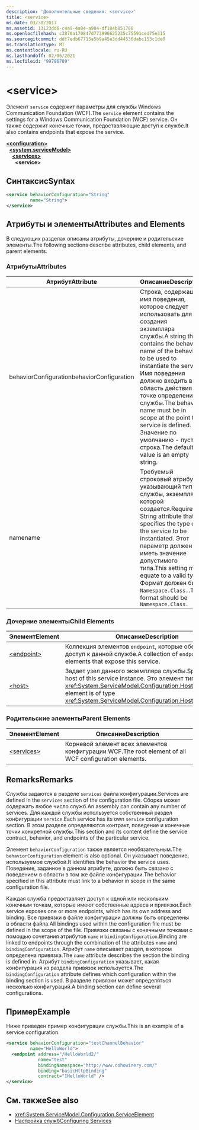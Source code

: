 ```yaml
---
description: 'Дополнительные сведения: <service>'
title: <service>
ms.date: 03/30/2017
ms.assetid: 13123dd6-c4a9-4a04-a984-df184b851788
ms.openlocfilehash: c3870a170847d773996625235c75591ced75e315
ms.sourcegitcommit: ddf7edb67715a5b9a45e3dd44536dabc153c1de0
ms.translationtype: MT
ms.contentlocale: ru-RU
ms.lasthandoff: 02/06/2021
ms.locfileid: "99786789"
---
```

# \<service>

<span data-ttu-id="a659a-102">Элемент `service` содержит параметры для службы Windows Communication Foundation (WCF).</span><span class="sxs-lookup"><span data-stu-id="a659a-102">The `service` element contains the settings for a Windows Communication Foundation (WCF) service.</span></span> <span data-ttu-id="a659a-103">Он также содержит конечные точки, предоставляющие доступ к службе.</span><span class="sxs-lookup"><span data-stu-id="a659a-103">It also contains endpoints that expose the service.</span></span>  
  
[**\<configuration>**](../configuration-element.md)\
&nbsp;&nbsp;[**\<system.serviceModel>**](system-servicemodel.md)\
&nbsp;&nbsp;&nbsp;&nbsp;[**\<services>**](services.md)\
&nbsp;&nbsp;&nbsp;&nbsp;&nbsp;&nbsp;**\<service>**  
  
## <a name="syntax"></a><span data-ttu-id="a659a-104">Синтаксис</span><span class="sxs-lookup"><span data-stu-id="a659a-104">Syntax</span></span>  
  
```xml  
<service behaviorConfiguration="String"
         name="String">
</service>
```  
  
## <a name="attributes-and-elements"></a><span data-ttu-id="a659a-105">Атрибуты и элементы</span><span class="sxs-lookup"><span data-stu-id="a659a-105">Attributes and Elements</span></span>  

 <span data-ttu-id="a659a-106">В следующих разделах описаны атрибуты, дочерние и родительские элементы.</span><span class="sxs-lookup"><span data-stu-id="a659a-106">The following sections describe attributes, child elements, and parent elements.</span></span>  
  
### <a name="attributes"></a><span data-ttu-id="a659a-107">Атрибуты</span><span class="sxs-lookup"><span data-stu-id="a659a-107">Attributes</span></span>  
  
|<span data-ttu-id="a659a-108">Атрибут</span><span class="sxs-lookup"><span data-stu-id="a659a-108">Attribute</span></span>|<span data-ttu-id="a659a-109">Описание</span><span class="sxs-lookup"><span data-stu-id="a659a-109">Description</span></span>|  
|---------------|-----------------|  
|<span data-ttu-id="a659a-110">behaviorConfiguration</span><span class="sxs-lookup"><span data-stu-id="a659a-110">behaviorConfiguration</span></span>|<span data-ttu-id="a659a-111">Строка, содержащая имя поведения, которое следует использовать для создания экземпляра службы.</span><span class="sxs-lookup"><span data-stu-id="a659a-111">A string that contains the behavior name of the behavior to be used to instantiate the service.</span></span> <span data-ttu-id="a659a-112">Имя поведения должно входить в область действия в точке определения службы.</span><span class="sxs-lookup"><span data-stu-id="a659a-112">The behavior name must be in scope at the point the service is defined.</span></span> <span data-ttu-id="a659a-113">Значение по умолчанию - пустая строка.</span><span class="sxs-lookup"><span data-stu-id="a659a-113">The default value is an empty string.</span></span>|  
|<span data-ttu-id="a659a-114">name</span><span class="sxs-lookup"><span data-stu-id="a659a-114">name</span></span>|<span data-ttu-id="a659a-115">Требуемый строковый атрибут, указывающий тип службы, экземпляр которой создается.</span><span class="sxs-lookup"><span data-stu-id="a659a-115">Required String attribute that specifies the type of the service to be instantiated.</span></span> <span data-ttu-id="a659a-116">Этот параметр должен иметь значение допустимого типа.</span><span class="sxs-lookup"><span data-stu-id="a659a-116">This setting must equate to a valid type.</span></span> <span data-ttu-id="a659a-117">Формат должен быть `Namespace.Class.`.</span><span class="sxs-lookup"><span data-stu-id="a659a-117">The format should be `Namespace.Class.`</span></span>|  
  
### <a name="child-elements"></a><span data-ttu-id="a659a-118">Дочерние элементы</span><span class="sxs-lookup"><span data-stu-id="a659a-118">Child Elements</span></span>  
  
|<span data-ttu-id="a659a-119">Элемент</span><span class="sxs-lookup"><span data-stu-id="a659a-119">Element</span></span>|<span data-ttu-id="a659a-120">Описание</span><span class="sxs-lookup"><span data-stu-id="a659a-120">Description</span></span>|  
|-------------|-----------------|  
|[\<endpoint>](endpoint-element.md)|<span data-ttu-id="a659a-121">Коллекция элементов `endpoint`, которые обеспечивают доступ к данной службе.</span><span class="sxs-lookup"><span data-stu-id="a659a-121">A collection of `endpoint` elements that expose this service.</span></span>|  
|[\<host>](host.md)|<span data-ttu-id="a659a-122">Задает узел данного экземпляра службы.</span><span class="sxs-lookup"><span data-stu-id="a659a-122">Specifies the host of this service instance.</span></span> <span data-ttu-id="a659a-123">Это элемент типа <xref:System.ServiceModel.Configuration.HostElement>.</span><span class="sxs-lookup"><span data-stu-id="a659a-123">This element is of type <xref:System.ServiceModel.Configuration.HostElement>.</span></span>|  
  
### <a name="parent-elements"></a><span data-ttu-id="a659a-124">Родительские элементы</span><span class="sxs-lookup"><span data-stu-id="a659a-124">Parent Elements</span></span>  
  
|<span data-ttu-id="a659a-125">Элемент</span><span class="sxs-lookup"><span data-stu-id="a659a-125">Element</span></span>|<span data-ttu-id="a659a-126">Описание</span><span class="sxs-lookup"><span data-stu-id="a659a-126">Description</span></span>|  
|-------------|-----------------|  
|[\<services>](services.md)|<span data-ttu-id="a659a-127">Корневой элемент всех элементов конфигурации WCF.</span><span class="sxs-lookup"><span data-stu-id="a659a-127">The root element of all WCF configuration elements.</span></span>|  
  
## <a name="remarks"></a><span data-ttu-id="a659a-128">Remarks</span><span class="sxs-lookup"><span data-stu-id="a659a-128">Remarks</span></span>  

 <span data-ttu-id="a659a-129">Службы задаются в разделе `services` файла конфигурации.</span><span class="sxs-lookup"><span data-stu-id="a659a-129">Services are defined in the `services` section of the configuration file.</span></span> <span data-ttu-id="a659a-130">Сборка может содержать любое число служб.</span><span class="sxs-lookup"><span data-stu-id="a659a-130">An assembly can contain any number of services.</span></span> <span data-ttu-id="a659a-131">Для каждой службы используется собственный раздел конфигурации `service`.</span><span class="sxs-lookup"><span data-stu-id="a659a-131">Each service has its own `service` configuration section.</span></span> <span data-ttu-id="a659a-132">В этом разделе определяются контракт, поведение и конечные точки конкретной службы.</span><span class="sxs-lookup"><span data-stu-id="a659a-132">This section and its content define the service contract, behavior, and endpoints of the particular service.</span></span>  
  
 <span data-ttu-id="a659a-133">Элемент `behaviorConfiguration` также является необязательным.</span><span class="sxs-lookup"><span data-stu-id="a659a-133">The `behaviorConfiguration` element is also optional.</span></span> <span data-ttu-id="a659a-134">Он указывает поведение, используемое службой.</span><span class="sxs-lookup"><span data-stu-id="a659a-134">It identifies the behavior the service uses.</span></span> <span data-ttu-id="a659a-135">Поведение, заданное в данном атрибуте, должно быть связано с поведением в области в том же файле конфигурации.</span><span class="sxs-lookup"><span data-stu-id="a659a-135">The behavior specified in this attribute must link to a behavior in scope in the same configuration file.</span></span>  
  
 <span data-ttu-id="a659a-136">Каждая служба предоставляет доступ к одной или нескольким конечным точкам, которые имеют собственные адреса и привязки.</span><span class="sxs-lookup"><span data-stu-id="a659a-136">Each service exposes one or more endpoints, which has its own address and binding.</span></span> <span data-ttu-id="a659a-137">Все привязки в файле конфигурации должны быть определены в области файла.</span><span class="sxs-lookup"><span data-stu-id="a659a-137">All bindings used within the configuration file must be defined in the scope of the file.</span></span> <span data-ttu-id="a659a-138">Привязки связаны с конечными точками с помощью сочетания атрибутов `name` и `bindingConfiguration`.</span><span class="sxs-lookup"><span data-stu-id="a659a-138">Binding are linked to endpoints through the combination of the attributes `name` and `bindingConfiguration`.</span></span> <span data-ttu-id="a659a-139">Атрибут `name` описывает раздел, в котором определена привязка.</span><span class="sxs-lookup"><span data-stu-id="a659a-139">The `name` attribute describes the section the binding is defined in.</span></span> <span data-ttu-id="a659a-140">Атрибут `bindingConfiguration` указывает, какая конфигурация из раздела привязок используется.</span><span class="sxs-lookup"><span data-stu-id="a659a-140">The `bindingConfiguration` attribute defines which configuration within the binding section is used.</span></span> <span data-ttu-id="a659a-141">В разделе привязки может определяться несколько конфигураций.</span><span class="sxs-lookup"><span data-stu-id="a659a-141">A binding section can define several configurations.</span></span>  
  
## <a name="example"></a><span data-ttu-id="a659a-142">Пример</span><span class="sxs-lookup"><span data-stu-id="a659a-142">Example</span></span>  

 <span data-ttu-id="a659a-143">Ниже приведен пример конфигурации службы.</span><span class="sxs-lookup"><span data-stu-id="a659a-143">This is an example of a service configuration.</span></span>  
  
```xml  
<service behaviorConfiguration="testChannelBehavior"
         name="HelloWorld">
  <endpoint address="/HelloWorld2/"
            name="test"
            bindingNamespace="http://www.cohowinery.com/"
            binding="basicHttpBinding"
            contract="IHelloWorld" />
</service>
```  
  
## <a name="see-also"></a><span data-ttu-id="a659a-144">См. также</span><span class="sxs-lookup"><span data-stu-id="a659a-144">See also</span></span>

- <xref:System.ServiceModel.Configuration.ServiceElement>
- [<span data-ttu-id="a659a-145">Настройка служб</span><span class="sxs-lookup"><span data-stu-id="a659a-145">Configuring Services</span></span>](../../../wcf/configuring-services.md)
